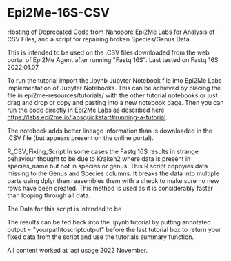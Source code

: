 # Epi2Me-16S-CSV
Hosting of Deprecated Code from Nanopore Epi2Me Labs for Analysis of CSV Files, and a script for repairing broken Species/Genus Data. 

This is intended to be used on the .CSV files downloaded from the web portal of Epi2Me Agent after running "Fastq 16S". Last tested on Fastq 16S 2022.01.07

To run the tutorial import the .ipynb Jupyter Notebook file into Epi2Me Labs implementation of Jupyter Notebooks. This can be achieved by placing the file in epi2me-resources/tutorials/  with the other tutorial notebooks or just drag and drop or copy and pasting into a new notebook page. Then you can run the code directly in Epi2Me Labs as described here https://labs.epi2me.io/labsquickstart#running-a-tutorial.

The notebook adds better lineage information than is downloaded in the .CSV file (but appears present on the online portal).


R_CSV_Fixing_Script 
In some cases the Fastq 16S results in strange behaviour thought to be due to Kraken2 where data is present in species_name but not in species or genus. This R script  coppyies data missing to the Genus and Species columns. It breaks the data into multiple parts using dplyr then reasembles them with a check to make sure no new rows have been created. This method is used as it is considerably faster than looping through all data. 

The Data for this script is intended to be 

The results can be fed back into the .ipynb tutorial by putting 
annotated output =  "yourpathtoscriptoutput" 
before the last tutorial box to return your fixed data from the script and use the tutorials summary function.

All content worked at last usage 2022 November. 
